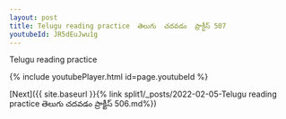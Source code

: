 ```yaml
---
layout: post
title: Telugu reading practice  తెలుగు  చదవడం  ప్రాక్టీస్ 507
youtubeId: JR5dEuJwu1g
---
```

 
 
Telugu reading practice
 
 
 
 
 


{% include youtubePlayer.html id=page.youtubeId %}
 
[Next]({{ site.baseurl }}{% link  split1/_posts/2022-02-05-Telugu reading practice  తెలుగు  చదవడం  ప్రాక్టీస్ 506.md%})
 

